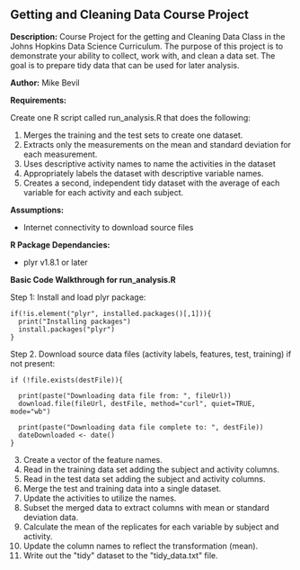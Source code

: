Getting and Cleaning Data Course Project
----------------------------------------

**Description:** Course Project for the getting and Cleaning Data Class in the Johns Hopkins Data Science Curriculum. The purpose of this project is to demonstrate your ability to collect, work with, and clean a data set. The goal is to prepare tidy data that can be used for later analysis.

**Author:** Mike Bevil

**Requirements:** 

Create one R script called run_analysis.R that does the following: 

  1. Merges the training and the test sets to create one dataset. 
  2.  Extracts only the measurements on the mean and standard deviation for each measurement. 
  3.  Uses descriptive activity names to name the activities in the dataset 
  4.  Appropriately labels the dataset with descriptive variable names. 
  5. Creates a second, independent tidy dataset with the average of each variable for each activity and each subject.

**Assumptions:**

  * Internet connectivity to download source files

**R Package Dependancies:**
  
  * plyr v1.8.1 or later


**Basic Code Walkthrough for run_analysis.R**

  Step 1: Install and load plyr package:
  
    if(!is.element("plyr", installed.packages()[,1])){
      print("Installing packages")
      install.packages("plyr")
    }
  

  Step 2. Download source data files (activity labels, features, test, training) if not present:
  
    if (!file.exists(destFile)){
    
      print(paste("Downloading data file from: ", fileUrl))
      download.file(fileUrl, destFile, method="curl", quiet=TRUE, mode="wb")
      
      print(paste("Downloading data file complete to: ", destFile))
      dateDownloaded <- date()
    }
    
  3. Create a vector of the feature names.
  4. Read in the training data set adding the subject and activity columns.
  5. Read in the test data set adding the subject and activity columns.
  6. Merge the test and training data into a single dataset.
  7. Update the activities to utilize the names.
  8. Subset the merged data to extract columns with mean or standard deviation data.
  9. Calculate the mean of the replicates for each variable by subject and activity.
  10. Update the column names to reflect the transformation (mean).
  11. Write out the "tidy" dataset to the "tidy_data.txt" file.




